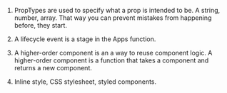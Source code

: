 1. PropTypes are used to specify what a prop is intended to be. A string, number, array. That way you can prevent 
mistakes from happening before, they start.

2. A lifecycle event is a stage in the Apps function.

3. A higher-order component is an a way to reuse component logic. A higher-order component is a function that takes a 
component and returns a new component.

4. Inline style, CSS stylesheet, styled components.